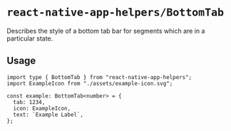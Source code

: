 # `react-native-app-helpers/BottomTab`

Describes the style of a bottom tab bar for segments which are in a particular
state.

## Usage

```tsx
import type { BottomTab } from "react-native-app-helpers";
import ExampleIcon from "./assets/example-icon.svg";

const example: BottomTab<number> = {
  tab: 1234,
  icon: ExampleIcon,
  text: `Example Label`,
};
```
